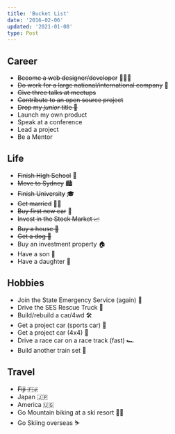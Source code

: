 ```yaml
---
title: 'Bucket List'
date: '2016-02-06'
updated: '2021-01-08'
type: Post
---
```


## Career

- ~~Become a web designer/developer~~ 👨🏻‍💻
- ~~Do work for a large national/international company~~ 🏢
- ~~Give three talks at meetups~~
- ~~Contribute to an open source project~~
- ~~Drop my _junior_ title 🍼~~
- Launch my own product
- Speak at a conference
- Lead a project
- Be a Mentor

## Life

- ~~Finish High School~~ 🏫
- ~~Move to Sydney~~ 🏙
- ~~Finish University~~ 🎓
- ~~Get married~~ 🤵🏻
- ~~Buy first new car~~ 🚗
- ~~Invest in the Stock Market 📈~~
- ~~Buy a house 🏡~~
- ~~Get a dog 🐶~~
- Buy an investment property 🏠
- Have a son 👶
- Have a daughter 👶

## Hobbies

- Join the State Emergency Service (again) 🚨
- Drive the SES Rescue Truck 🚒
- Build/rebuild a car/4wd 🛠
- Get a project car (sports car) 🚗
- Get a project car (4x4) 🚙
- Drive a race car on a race track (fast) 🏎
- Build another train set 🚂

## Travel

- ~~Fiji 🇫🇯~~
- Japan 🇯🇵
- America 🇺🇸
- Go Mountain biking at a ski resort 🚵‍♂️
- Go Skiing overseas ⛷
